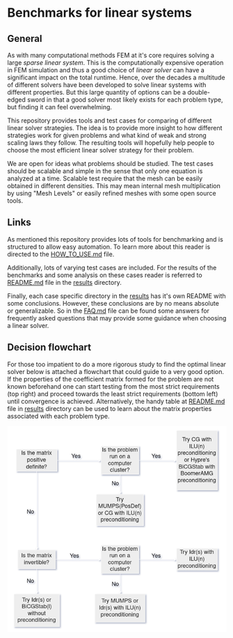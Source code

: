 # Benchmarks for linear systems

## General

As with many computational methods FEM at it's core requires solving a large _sparse linear system_. This is the computationally expensive operation in FEM simulation and thus a good choice of _linear solver_ can have a significant impact on the total runtime. Hence, over the decades a multitude of different solvers have been developed to solve linear systems with different properties. But this large quantity of options can be a double-edged sword in that a good solver most likely exists for each problem type, but finding it can feel overwhelming.

This repository provides tools and test cases for comparing of different linear solver strategies. The idea is to provide more insight to how different strategies work for given problems and what kind of weak and strong scaling laws they follow. The resulting tools will hopefully help people to choose the most efficient linear solver strategy for their problem. 

We are open for ideas what problems should be studied. The test cases should be scalable and simple in the sense that only one equation is analyzed at a time.  Scalable test require that the mesh can be easily obtained in different densities. This may mean internal mesh multiplication by using "Mesh Levels" or easily refined meshes with some open source tools.

## Links

As mentioned this repository provides lots of tools for benchmarking and is structured to allow easy automation. To learn more about this reader is directed to the [HOW_TO_USE.md](https://github.com/ElmerCSC/elmer-linsys/blob/main/HOW_TO_USE.md) file.

Additionally, lots of varying test cases are included. For the results of the benchmarks and some analysis on these cases reader is referred to [README.md](https://github.com/ElmerCSC/elmer-linsys/blob/main/results/README.md) file in the [results](https://github.com/ElmerCSC/elmer-linsys/tree/main/results) directory.

Finally, each case specific directory in the [results](https://github.com/ElmerCSC/elmer-linsys/tree/main/results) has it's own README with some conclusions. However, these conclusions are by no means absolute or generalizable. So in the [FAQ.md](https://github.com/ElmerCSC/elmer-linsys/blob/main/FAQ.md) file can be found some answers for frequently asked questions that may provide some guidance when choosing a linear solver.

## Decision flowchart

For those too impatient to do a more rigorous study to find the optimal linear solver below is attached a flowchart that could guide to a very good option. If the properties of the coefficient matrix formed for the problem are not known beforehand one can start testing from the most strict requirements (top right) and proceed towards the least strict requirements (bottom left) until convergence is achieved. Alternatively, the handy table at [README.md](https://github.com/ElmerCSC/elmer-linsys/blob/main/results/README.md) file in [results](https://github.com/ElmerCSC/elmer-linsys/tree/main/results) directory can be used to learn about the matrix properties associated with each problem type.

![Decision flowchart](https://github.com/ElmerCSC/elmer-linsys/blob/main/pics/decision_flowchart.png?raw=true)